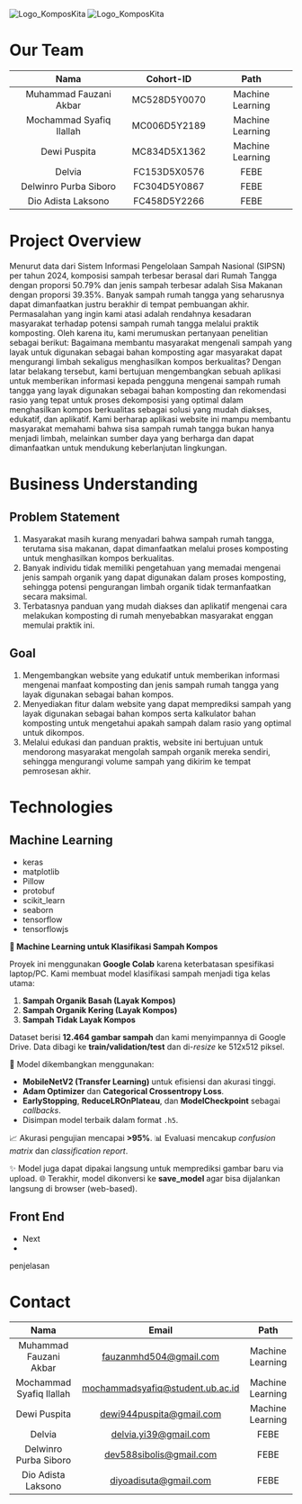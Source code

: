 ![Logo_KomposKita](https://github.com/user-attachments/assets/5b204b8f-b62e-4746-a493-4fee5ee0afd3)
![Logo_KomposKita](https://github.com/user-attachments/assets/a1df7a56-c5ec-47e4-a199-9ce7c7a5ac3d)


# Our Team
|          Nama         | Cohort-ID |       Path       |
|:---------------------:|:----------:|:----------------:|
|  Muhammad Fauzani Akbar  |  MC528D5Y0070   | Machine Learning |
|  Mochammad Syafiq Ilallah  |  MC006D5Y2189   | Machine Learning |
|  Dewi Puspita    |  MC834D5X1362  |   Machine Learning |
|  Delvia   |  FC153D5X0576   |  FEBE |
|  Delwinro Purba Siboro  |  FC304D5Y0867   |  FEBE |
|  Dio Adista Laksono     |  FC458D5Y2266   |      FEBE     |

# Project Overview
Menurut data dari Sistem Informasi Pengelolaan Sampah Nasional (SIPSN) per tahun 2024, komposisi sampah terbesar berasal dari Rumah Tangga dengan proporsi 50.79% dan jenis sampah terbesar adalah Sisa Makanan dengan proporsi 39.35%. Banyak sampah rumah tangga yang seharusnya dapat dimanfaatkan justru berakhir di tempat pembuangan akhir. Permasalahan yang ingin kami atasi adalah rendahnya kesadaran masyarakat terhadap potensi sampah rumah tangga melalui praktik komposting. Oleh karena itu, kami merumuskan pertanyaan penelitian sebagai berikut: Bagaimana membantu masyarakat mengenali sampah yang layak untuk digunakan sebagai bahan komposting agar masyarakat dapat mengurangi limbah sekaligus menghasilkan kompos berkualitas? Dengan latar belakang tersebut, kami bertujuan mengembangkan sebuah aplikasi untuk memberikan informasi kepada pengguna mengenai sampah rumah tangga yang layak digunakan sebagai bahan komposting dan rekomendasi rasio yang tepat untuk proses dekomposisi yang optimal dalam menghasilkan kompos berkualitas sebagai solusi yang mudah diakses, edukatif, dan aplikatif. Kami berharap aplikasi website ini mampu membantu masyarakat memahami bahwa sisa sampah rumah tangga bukan hanya menjadi limbah, melainkan sumber daya yang berharga dan dapat dimanfaatkan untuk mendukung keberlanjutan lingkungan.

# Business Understanding
## Problem Statement
1. Masyarakat masih kurang menyadari bahwa sampah rumah tangga, terutama sisa makanan, dapat dimanfaatkan melalui proses komposting untuk menghasilkan kompos berkualitas.
2. Banyak individu tidak memiliki pengetahuan yang memadai mengenai jenis sampah organik yang dapat digunakan dalam proses komposting, sehingga potensi pengurangan limbah organik tidak termanfaatkan secara maksimal.
3. Terbatasnya panduan yang mudah diakses dan aplikatif mengenai cara melakukan komposting di rumah menyebabkan masyarakat enggan memulai praktik ini.

## Goal
1. Mengembangkan website yang edukatif untuk memberikan informasi mengenai manfaat komposting dan jenis sampah rumah tangga yang layak digunakan sebagai bahan kompos.
2. Menyediakan fitur dalam website yang dapat memprediksi sampah yang layak digunakan sebagai bahan kompos serta kalkulator bahan komposting untuk mengetahui apakah sampah dalam rasio yang optimal untuk dikompos.
3. Melalui edukasi dan panduan praktis, website ini bertujuan untuk mendorong masyarakat mengolah sampah organik mereka sendiri, sehingga mengurangi volume sampah yang dikirim ke tempat pemrosesan akhir.

# Technologies
## Machine Learning 
- keras
- matplotlib
- Pillow
- protobuf
- scikit_learn
- seaborn
- tensorflow
- tensorflowjs

**🧠 Machine Learning untuk Klasifikasi Sampah Kompos**

Proyek ini menggunakan **Google Colab** karena keterbatasan spesifikasi laptop/PC. Kami membuat model klasifikasi sampah menjadi tiga kelas utama:

1. **Sampah Organik Basah (Layak Kompos)**
2. **Sampah Organik Kering (Layak Kompos)**
3. **Sampah Tidak Layak Kompos**

Dataset berisi **12.464 gambar sampah** dan kami menyimpannya di Google Drive. Data dibagi ke **train/validation/test** dan di-*resize* ke 512x512 piksel.

🧩 Model dikembangkan menggunakan:

* **MobileNetV2 (Transfer Learning)** untuk efisiensi dan akurasi tinggi.
* **Adam Optimizer** dan **Categorical Crossentropy Loss**.
* **EarlyStopping**, **ReduceLROnPlateau**, dan **ModelCheckpoint** sebagai *callbacks*.
* Disimpan model terbaik dalam format `.h5`.

📈 Akurasi pengujian mencapai **>95%**.
📊 Evaluasi mencakup *confusion matrix* dan *classification report*.

✨ Model juga dapat dipakai langsung untuk memprediksi gambar baru via upload.
🌐 Terakhir, model dikonversi ke **save_model** agar bisa dijalankan langsung di browser (web-based).

## Front End
- Next
- 
penjelasan


# Contact
|          Nama         | Email |       Path       |
|:---------------------:|:----------:|:----------------:|
|  Muhammad Fauzani Akbar  |  fauzanmhd504@gmail.com   | Machine Learning |
|  Mochammad Syafiq Ilallah  |  mochammadsyafiq@student.ub.ac.id   | Machine Learning |
|  Dewi Puspita    |  dewi944puspita@gmail.com  |   Machine Learning |
|  Delvia   |  delvia.yi39@gmail.com   |  FEBE |
|  Delwinro Purba Siboro  |  dev588sibolis@gmail.com   |  FEBE |
|  Dio Adista Laksono     |  diyoadisuta@gmail.com   |      FEBE     |
